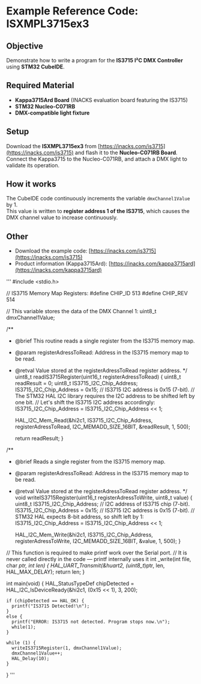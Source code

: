 # Example Reference Code: ISXMPL3715ex3

## Objective
Demonstrate how to write a program for the **IS3715 I²C DMX Controller** using **STM32 CubeIDE**. 

## Required Material
- **Kappa3715Ard Board** (INACKS evaluation board featuring the IS3715)  
- **STM32 Nucleo-C071RB**  
- **DMX-compatible light fixture**  

## Setup
Download the **ISXMPL3715ex3** from [https://inacks.com/is3715](https://inacks.com/is3715) and flash it to the **Nucleo-C071RB Board**.  
Connect the Kappa3715 to the Nucleo-C071RB, and attach a DMX light to validate its operation.  

## How it works
The CubeIDE code continuously increments the variable `dmxChannel1Value` by 1.  
This value is written to **register address 1 of the IS3715**, which causes the DMX channel value to increase continuously.  

## Other
- Download the example code: [https://inacks.com/is3715](https://inacks.com/is3715)  
- Product information (Kappa3715Ard): [https://inacks.com/kappa3715ard](https://inacks.com/kappa3715ard)

'''
#include <stdio.h>

// IS3715 Memory Map Registers:
#define CHIP_ID 	513
#define CHIP_REV 	514

// This variable stores the data of the DMX Channel 1:
uint8_t dmxChannel1Value;

/**
 * @brief	This routine reads a single register from the IS3715 memory map.
 * @param	registerAdressToRead: Address in the IS3715 memory map to be read.
 * @retval	Value stored at the registerAdressToRead register address.
 */
uint8_t readIS3715Register(uint16_t registerAdressToRead) {
	uint8_t readResult = 0;
	uint8_t IS3715_I2C_Chip_Address;
    IS3715_I2C_Chip_Address = 0x15; // IS3715 I2C address is 0x15 (7-bit).
    // The STM32 HAL I2C library requires the I2C address to be shifted left by one bit.
    // Let's shift the IS3715 I2C address accordingly:
    IS3715_I2C_Chip_Address = IS3715_I2C_Chip_Address << 1;

    HAL_I2C_Mem_Read(&hi2c1, IS3715_I2C_Chip_Address, registerAdressToRead, I2C_MEMADD_SIZE_16BIT, &readResult, 1, 500);

    return readResult;
}

/**
 * @brief	Reads a single register from the IS3715 memory map.
 * @param	registerAdressToRead: Address in the IS3715 memory map to be read.
 * @retval	Value stored at the registerAdressToRead register address.
 */
void writeIS3715Register(uint16_t registerAdressToWrite, uint8_t value) {
    uint8_t IS3715_I2C_Chip_Address;  // I2C address of IS3715 chip (7-bit).
    IS3715_I2C_Chip_Address = 0x15; // IS3715 I2C address is 0x15 (7-bit).
    // STM32 HAL expects 8-bit address, so shift left by 1:
    IS3715_I2C_Chip_Address = IS3715_I2C_Chip_Address << 1;
	
    HAL_I2C_Mem_Write(&hi2c1, IS3715_I2C_Chip_Address, registerAdressToWrite, I2C_MEMADD_SIZE_16BIT, &value, 1, 500);
}

// This function is required to make printf work over the Serial port.
// It is never called directly in the code — printf internally uses it
int _write(int file, char *ptr, int len) {
	HAL_UART_Transmit(&huart2, (uint8_t*)ptr, len, HAL_MAX_DELAY);
    return len;
}

int main(void) {
	HAL_StatusTypeDef chipDetected = HAL_I2C_IsDeviceReady(&hi2c1, (0x15 << 1), 3, 200);

	if (chipDetected == HAL_OK) {
	  printf("IS3715 Detected!\n");
	}
	else {
	  printf("ERROR: IS3715 not detected. Program stops now.\n");
	  while(1);
	}
	
	while (1) {
	  writeIS3715Register(1, dmxChannel1Value);
	  dmxChannel1Value++;
	  HAL_Delay(10);
	}
}
'''
